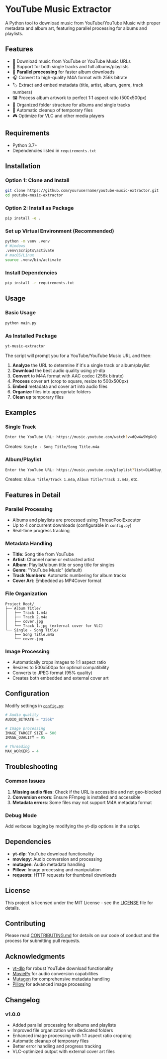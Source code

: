 # YouTube Music Extractor

A Python tool to download music from YouTube/YouTube Music with proper metadata and album art, featuring parallel processing for albums and playlists.

## Features

- 🎵 Download music from YouTube or YouTube Music URLs
- 📀 Support for both single tracks and full albums/playlists
- 🚀 **Parallel processing** for faster album downloads
- 🎧 Convert to high-quality M4A format with 256k bitrate
- 🏷️ Extract and embed metadata (title, artist, album, genre, track numbers)
- 🖼️ Process album artwork to perfect 1:1 aspect ratio (500x500px)
- 📁 Organized folder structure for albums and single tracks
- 🧹 Automatic cleanup of temporary files
- 🎮 Optimize for VLC and other media players

## Requirements

- Python 3.7+
- Dependencies listed in `requirements.txt`

## Installation

### Option 1: Clone and Install
```bash
git clone https://github.com/yourusername/youtube-music-extractor.git
cd youtube-music-extractor
```

### Option 2: Install as Package
```bash
pip install -e .
```

### Set up Virtual Environment (Recommended)
```bash
python -m venv .venv
# Windows
.venv\Scripts\activate
# macOS/Linux
source .venv/bin/activate
```

### Install Dependencies
```bash
pip install -r requirements.txt
```

## Usage

### Basic Usage
```bash
python main.py
```

### As Installed Package
```bash
yt-music-extractor
```

The script will prompt you for a YouTube/YouTube Music URL and then:

1. **Analyze** the URL to determine if it's a single track or album/playlist
2. **Download** the best audio quality using yt-dlp
3. **Convert** to M4A format with AAC codec (256k bitrate)
4. **Process** cover art (crop to square, resize to 500x500px)
5. **Embed** metadata and cover art into audio files
6. **Organize** files into appropriate folders
7. **Clean up** temporary files

## Examples

### Single Track
```bash
Enter the YouTube URL: https://music.youtube.com/watch?v=dQw4w9WgXcQ
```
Creates: `Single - Song Title/Song Title.m4a`

### Album/Playlist
```bash
Enter the YouTube URL: https://music.youtube.com/playlist?list=OLAK5uy_xyz
```
Creates: `Album Title/Track 1.m4a`, `Album Title/Track 2.m4a`, etc.

## Features in Detail

### Parallel Processing
- Albums and playlists are processed using ThreadPoolExecutor
- Up to 4 concurrent downloads (configurable in `config.py`)
- Real-time progress tracking

### Metadata Handling
- **Title**: Song title from YouTube
- **Artist**: Channel name or extracted artist
- **Album**: Playlist/album title or song title for singles
- **Genre**: "YouTube Music" (default)
- **Track Numbers**: Automatic numbering for album tracks
- **Cover Art**: Embedded as MP4Cover format

### File Organization
```
Project Root/
├── Album Title/
│   ├── Track 1.m4a
│   ├── Track 2.m4a
│   ├── cover.jpg
│   └── Track 1.jpg (external cover for VLC)
└── Single - Song Title/
    ├── Song Title.m4a
    └── cover.jpg
```

### Image Processing
- Automatically crops images to 1:1 aspect ratio
- Resizes to 500x500px for optimal compatibility
- Converts to JPEG format (95% quality)
- Creates both embedded and external cover art

## Configuration

Modify settings in [`config.py`](config.py):

```python
# Audio quality
AUDIO_BITRATE = "256k"

# Image processing
IMAGE_TARGET_SIZE = 500
IMAGE_QUALITY = 95

# Threading
MAX_WORKERS = 4
```

## Troubleshooting

### Common Issues

1. **Missing audio files**: Check if the URL is accessible and not geo-blocked
2. **Conversion errors**: Ensure FFmpeg is installed and accessible
3. **Metadata errors**: Some files may not support M4A metadata format

### Debug Mode
Add verbose logging by modifying the yt-dlp options in the script.

## Dependencies

- **yt-dlp**: YouTube download functionality
- **moviepy**: Audio conversion and processing
- **mutagen**: Audio metadata handling
- **Pillow**: Image processing and manipulation
- **requests**: HTTP requests for thumbnail downloads

## License

This project is licensed under the MIT License - see the [LICENSE](LICENSE) file for details.

## Contributing

Please read [CONTRIBUTING.md](CONTRIBUTING.md) for details on our code of conduct and the process for submitting pull requests.

## Acknowledgments

- [yt-dlp](https://github.com/yt-dlp/yt-dlp) for robust YouTube download functionality
- [MoviePy](https://github.com/Zulko/moviepy) for audio conversion capabilities
- [Mutagen](https://github.com/quodlibet/mutagen) for comprehensive metadata handling
- [Pillow](https://github.com/python-pillow/Pillow) for advanced image processing

## Changelog

### v1.0.0
- Added parallel processing for albums and playlists
- Improved file organization with dedicated folders
- Enhanced image processing with 1:1 aspect ratio cropping
- Automatic cleanup of temporary files
- Better error handling and progress tracking
- VLC-optimized output with external cover art files